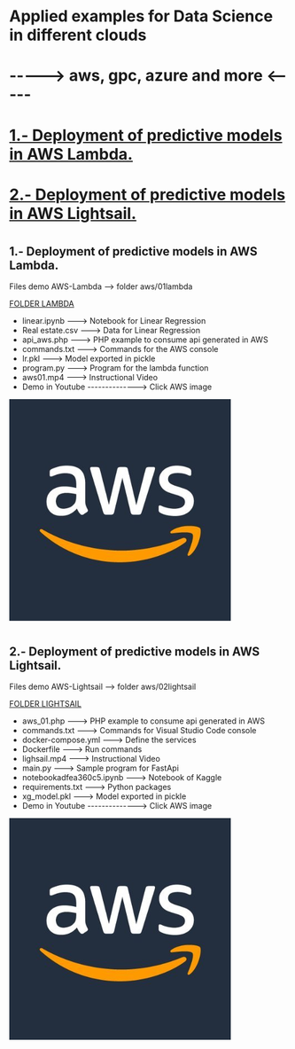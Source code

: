 # Applied examples for Data Science in different clouds
# -----> aws, gpc, azure and more <-----
# <a href="#01">1.- Deployment of predictive models in AWS Lambda.</a>
# <a href="#02">2.- Deployment of predictive models in AWS Lightsail.</a>

# <h2 id="01">1.- Deployment of predictive models in AWS Lambda.</h2>
Files demo AWS-Lambda --> folder aws/01lambda

[FOLDER LAMBDA](https://github.com/emericjimenez/cloud/tree/main/aws/01lambda)
- linear.ipynb ---> Notebook for Linear Regression
- Real estate.csv ---> Data for Linear Regression
- api_aws.php ---> PHP example to consume api generated in AWS
- commands.txt ---> Commands for the AWS console
- lr.pkl ---> Model exported in pickle
- program.py ---> Program for the lambda function
- aws01.mp4 ---> Instructional Video
- Demo in Youtube --------------> Click AWS image

[![Youtube demo](https://github.com/emericjimenez/cloud/blob/main/aws/01lambda/aws.jpg)](https://www.youtube.com/watch?v=fwwC5IJxZ7w)

# <h2 id="02">2.- Deployment of predictive models in AWS Lightsail.</h2>
Files demo AWS-Lightsail --> folder aws/02lightsail

[FOLDER LIGHTSAIL](https://github.com/emericjimenez/cloud/tree/main/aws/02lightsail)
- aws_01.php ---> PHP example to consume api generated in AWS
- commands.txt ---> Commands for Visual Studio Code console
- docker-compose.yml ---> Define the services 
- Dockerfile ---> Run commands
- lighsail.mp4 ---> Instructional Video
- main.py ---> Sample program for FastApi
- notebookadfea360c5.ipynb ---> Notebook of Kaggle
- requirements.txt ---> Python packages
- xg_model.pkl ---> Model exported in pickle
- Demo in Youtube --------------> Click AWS image

[![Youtube demo](https://github.com/emericjimenez/cloud/blob/main/aws/01lambda/aws.jpg)](https://youtu.be/7RhY-yVECXg)